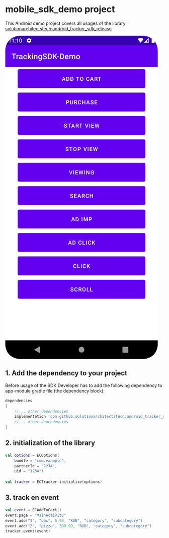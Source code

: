 # mobile_sdk_demo project
This Android demo project covers all usages of the library [solutionarchitectstech:android_tracker_sdk_release](https://github.com/solutionarchitectstech/android_tracker_sdk_release)

![banner-view](/readme_content/fullscreen.jpeg)

## 1. Add the dependency to your project
Before usage of the SDK Developer has to add the following dependency to app-module gradle file (the dependency block):
```groovy
dependencies
{
    //... other dependencies
    implementation 'com.github.solutionarchitectstech:android_tracker_sdk_release:0.0.5'
    //... other dependencies
}
```

## 2. initialization of the library
```kotlin
val options = ECOptions(
    bundle = "com.example",
    partnerId = "1234",
    uid = "1234")

val tracker = ECTracker.initialize(options)
```

## 3. track en event
```kotlin
val event = ECAddToCart()
event.page = "MainActivity"
event.add("1", "box", 5.99, "RUB", "category", "subcategory")
event.add("2", "pizza", 399.99, "RUB", "category", "subcategory")
tracker.event(event)
```